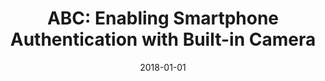 ---
title: "ABC: Enabling Smartphone Authentication with Built-in Camera"
collection: publications
permalink: /publication/2018-01-01-ABC-Enabling-Smartphone-Authentication-with-Built-in-Camera
date: 2018-01-01
venue: 'In the proceedings of 25th Annual Network and Distributed System Security Symposium, NDSS 2018, San Diego, California, USA, February 18-21, 2018'
paperurl: 'http://wp.internetsociety.org/ndss/wp-content/uploads/sites/25/2018/02/ndss2018\_03B-3\_Ba\_paper.pdf'
citation: ' Zhongjie Ba,  Sixu Piao,  Xinwen Fu,  Dimitrios Koutsonikolas,  David Mohaisen,  Kui Ren, &quot;ABC: Enabling Smartphone Authentication with Built-in Camera.&quot; In the proceedings of 25th Annual Network and Distributed System Security Symposium, NDSS 2018, San Diego, California, USA, 2018.'
---